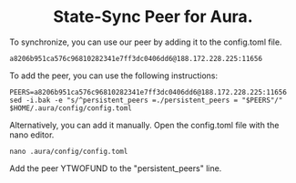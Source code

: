 <h1 align="center"> State-Sync Peer for Aura. </h1>
To synchronize, you can use our peer by adding it to the config.toml file.

```
a8206b951ca576c96810282341e7ff3dc0406dd6@188.172.228.225:11656
```
To add the peer, you can use the following instructions:
```
PEERS=a8206b951ca576c96810282341e7ff3dc0406dd6@188.172.228.225:11656
sed -i.bak -e "s/^persistent_peers =./persistent_peers = "$PEERS"/" $HOME/.aura/config/config.toml
```

Alternatively, you can add it manually.
Open the config.toml file with the nano editor.
```
nano .aura/config/config.toml
```
Add the peer YTWOFUND to the "persistent_peers" line.
